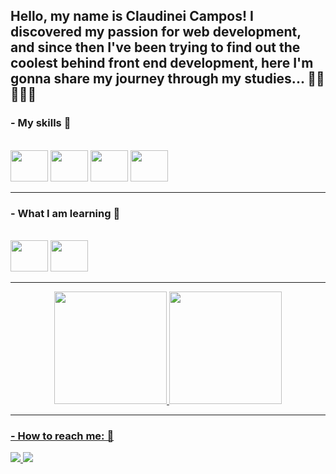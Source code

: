 ## Hello, my name is Claudinei Campos! I discovered my passion for web development, and since then I've been trying to find out the coolest behind front end development, here I'm gonna share my journey through my studies... 🖖🏻👨🏻‍💻

### - My skills 🚀
<div style="displat: inline_block"><br>
  <img width="60" height="50" src="https://cdn.jsdelivr.net/gh/devicons/devicon/icons/html5/html5-plain.svg" />
  <img width="60" height="50" src="https://cdn.jsdelivr.net/gh/devicons/devicon/icons/css3/css3-plain.svg" />
  <img width="60" height="50" src="https://cdn.jsdelivr.net/gh/devicons/devicon/icons/javascript/javascript-plain.svg" />
  <img width="60" height="50" src="https://cdn.jsdelivr.net/gh/devicons/devicon/icons/git/git-plain.svg" />
</div>

<hr>

### - What I am learning 🎯
<div style="displat: inline_block"><br>
  <img width="60" height="50" src="https://cdn.jsdelivr.net/gh/devicons/devicon/icons/react/react-original.svg" />
  <img width="60" height="50" src="https://cdn.jsdelivr.net/gh/devicons/devicon/icons/nodejs/nodejs-plain.svg" />
</div>

<hr>

<div display="inline" align="center">
  <a href="https://github.com/bartoszzdev">
  <img height="180em" src="https://github-readme-stats.vercel.app/api?username=bartoszzdev&show_icons=true&theme=tokyonight&include_all_commits=true&count_private=true"/>
  <img height="180em" src="https://github-readme-stats.vercel.app/api/top-langs/?username=bartoszzdev&layout=compact&langs_count=7&theme=tokyonight"/>
</div>
  
<hr>
  
### - How to reach me: 📧
<div> 
  <a href="mailto:claudineicampos95@gmail.com">
    <img src="https://img.shields.io/badge/-Gmail-%23333?style=for-the-badge&logo=gmail&logoColor=white" target="_blank">
  </a>
  <a href="https://www.linkedin.com/in/claudinei-campos/" target="_blank">
    <img src="https://img.shields.io/badge/-LinkedIn-%230077B5?style=for-the-badge&logo=linkedin&logoColor=white" target="_blank">
  </a> 
</div>
  
##

  
